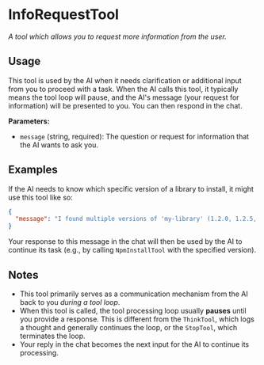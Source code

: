 ﻿# InfoRequestTool

*A tool which allows you to request more information from the user.*

## Usage

This tool is used by the AI when it needs clarification or additional input from you to proceed with a task. When the AI calls this tool, it typically means the tool loop will pause, and the AI's message (your request for information) will be presented to you. You can then respond in the chat.

**Parameters:**
-   `message` (string, required): The question or request for information that the AI wants to ask you.

## Examples

If the AI needs to know which specific version of a library to install, it might use this tool like so:

```json
{
  "message": "I found multiple versions of 'my-library' (1.2.0, 1.2.5, 1.3.0). Which version should I install?"
}
```

Your response to this message in the chat will then be used by the AI to continue its task (e.g., by calling `NpmInstallTool` with the specified version).

## Notes

-   This tool primarily serves as a communication mechanism from the AI back to you *during a tool loop*.
-   When this tool is called, the tool processing loop usually **pauses** until you provide a response. This is different from the `ThinkTool`, which logs a thought and generally continues the loop, or the `StopTool`, which terminates the loop.
-   Your reply in the chat becomes the next input for the AI to continue its processing.